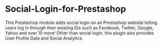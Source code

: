 Social-Login-for-Prestashop
===========================

This Prestashop module adds social login on an Prestashop website letting users log in through their existing IDs such as Facebook, Twitter, Google, Yahoo and over 15 more! Other than social login, this plugin also provides User Profile Data and Social Analytics.